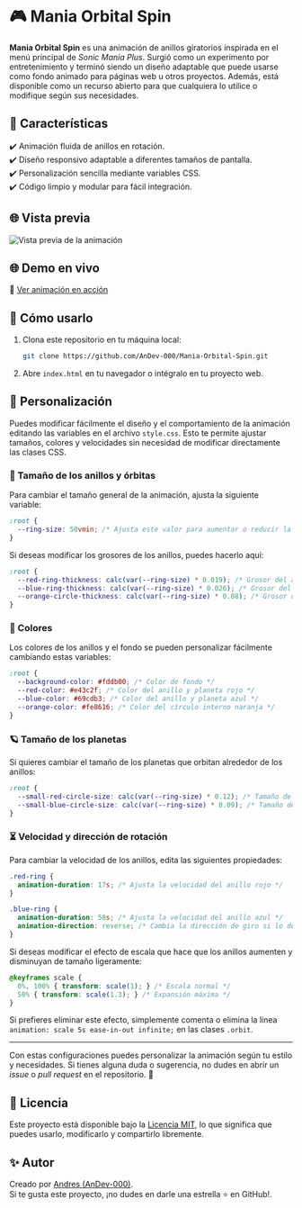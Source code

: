# 🎮 Mania Orbital Spin

**Mania Orbital Spin** es una animación de anillos giratorios inspirada en el menú principal de *Sonic Mania Plus*. Surgió como un experimento por entretenimiento y terminó siendo un diseño adaptable que puede usarse como fondo animado para páginas web u otros proyectos. Además, está disponible como un recurso abierto para que cualquiera lo utilice o modifique según sus necesidades.

## 💠 Características

✔️ Animación fluida de anillos en rotación.  
✔️ Diseño responsivo adaptable a diferentes tamaños de pantalla.  
✔️ Personalización sencilla mediante variables CSS.  
✔️ Código limpio y modular para fácil integración.  

## 🌐 Vista previa

![Vista previa de la animación](assets/gifs/Mania-Orbital-Spin.gif)

## 🌐 Demo en vivo

🔗 [Ver animación en acción](https://andev-000.github.io/Mania-Orbital-Spin/)

## 🚀 Cómo usarlo

1. Clona este repositorio en tu máquina local:  
   ```bash
   git clone https://github.com/AnDev-000/Mania-Orbital-Spin.git
   ```
2. Abre `index.html` en tu navegador o intégralo en tu proyecto web.  

## 🎨 Personalización

Puedes modificar fácilmente el diseño y el comportamiento de la animación editando las variables en el archivo `style.css`. Esto te permite ajustar tamaños, colores y velocidades sin necesidad de modificar directamente las clases CSS.

### 🔹 Tamaño de los anillos y órbitas
Para cambiar el tamaño general de la animación, ajusta la siguiente variable:

```css
:root {
  --ring-size: 50vmin; /* Ajusta este valor para aumentar o reducir la escala general */
}
```

Si deseas modificar los grosores de los anillos, puedes hacerlo aquí:

```css
:root {
  --red-ring-thickness: calc(var(--ring-size) * 0.019); /* Grosor del anillo rojo */
  --blue-ring-thickness: calc(var(--ring-size) * 0.026); /* Grosor del anillo azul */
  --orange-circle-thickness: calc(var(--ring-size) * 0.08); /* Grosor del círculo central */
}
```

### 🎨 Colores
Los colores de los anillos y el fondo se pueden personalizar fácilmente cambiando estas variables:

```css
:root {
  --background-color: #fddb00; /* Color de fondo */
  --red-color: #e43c2f; /* Color del anillo y planeta rojo */
  --blue-color: #69cdb3; /* Color del anillo y planeta azul */
  --orange-color: #fe8616; /* Color del círculo interno naranja */
}
```

### 🪐 Tamaño de los planetas
Si quieres cambiar el tamaño de los planetas que orbitan alrededor de los anillos:

```css
:root {
  --small-red-circle-size: calc(var(--ring-size) * 0.12); /* Tamaño del planeta rojo */
  --small-blue-circle-size: calc(var(--ring-size) * 0.09); /* Tamaño del planeta azul */
}
```

### ⏳ Velocidad y dirección de rotación
Para cambiar la velocidad de los anillos, edita las siguientes propiedades:

```css
.red-ring {
  animation-duration: 17s; /* Ajusta la velocidad del anillo rojo */
}

.blue-ring {
  animation-duration: 58s; /* Ajusta la velocidad del anillo azul */
  animation-direction: reverse; /* Cambia la dirección de giro si lo deseas */
}
```

Si deseas modificar el efecto de escala que hace que los anillos aumenten y disminuyan de tamaño ligeramente:

```css
@keyframes scale {
  0%, 100% { transform: scale(1); } /* Escala normal */
  50% { transform: scale(1.3); } /* Expansión máxima */
}
```
Si prefieres eliminar este efecto, simplemente comenta o elimina la línea `animation: scale 5s ease-in-out infinite;` en las clases `.orbit`.

---

Con estas configuraciones puedes personalizar la animación según tu estilo y necesidades. Si tienes alguna duda o sugerencia, no dudes en abrir un *issue* o *pull request* en el repositorio. 🚀

## 📝 Licencia

Este proyecto está disponible bajo la [Licencia MIT](https://opensource.org/licenses/MIT), lo que significa que puedes usarlo, modificarlo y compartirlo libremente.

## ✨ Autor

Creado por [Andres (AnDev-000)](https://github.com/AnDev-000).  
Si te gusta este proyecto, ¡no dudes en darle una estrella ⭐ en GitHub!.